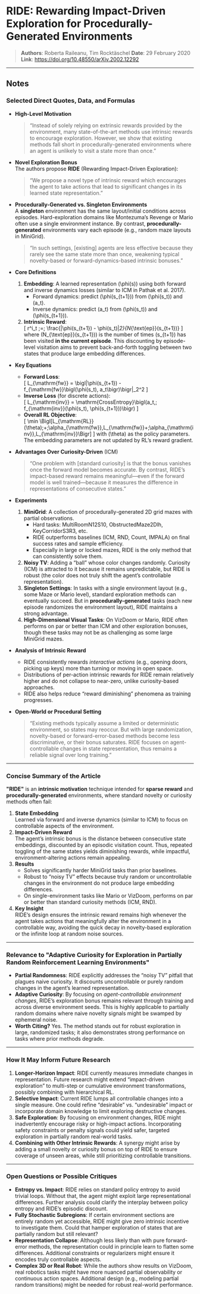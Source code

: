 # RIDE: Rewarding Impact-Driven Exploration for Procedurally-Generated Environments

> **Authors**: Roberta Raileanu, Tim Rocktäschel
> **Date**: 29 February 2020
> **Link**: <https://doi.org/10.48550/arXiv.2002.12292>

---

## Notes

### Selected Direct Quotes, Data, and Formulas

- **High-Level Motivation**  
  > “Instead of solely relying on extrinsic rewards provided by the environment, many state-of-the-art methods use intrinsic rewards to encourage exploration. However, we show that existing methods fall short in procedurally-generated environments where an agent is unlikely to visit a state more than once.”

- **Novel Exploration Bonus**  
  The authors propose **RIDE** (Rewarding Impact-Driven Exploration):  
  > “We propose a novel type of intrinsic reward which encourages the agent to take actions that lead to significant changes in its learned state representation.”

- **Procedurally-Generated vs. Singleton Environments**  
  A **singleton** environment has the same layout/initial conditions across episodes. Hard-exploration domains like Montezuma’s Revenge or Mario often use a single environment instance. By contrast, **procedurally-generated** environments vary each episode (e.g., random maze layouts in MiniGrid).  
  > “In such settings, [existing] agents are less effective because they rarely see the same state more than once, weakening typical novelty-based or forward-dynamics-based intrinsic bonuses.”

- **Core Definitions**  
  1. **Embedding**: A learned representation \(\phi(s)\) using both forward and inverse dynamics losses (similar to ICM in Pathak et al. 2017).  
     - Forward dynamics: predict \(\phi(s_{t+1})\) from \(\phi(s_t)\) and \(a_t\).  
     - Inverse dynamics: predict \(a_t\) from \(\phi(s_t)\) and \(\phi(s_{t+1})\).
  2. **Intrinsic Reward**:  
     \[
       r^i_t \;=\; \frac{\|\phi(s_{t+1}) - \phi(s_t)\|_2}{N_{\text{ep}}(s_{t+1})}
     \]
     where \(N_{\text{ep}}(s_{t+1})\) is the number of times \(s_{t+1}\) has been visited **in the current episode**. This discounting by episode-level visitation aims to prevent back-and-forth toggling between two states that produce large embedding differences.

- **Key Equations**  
  - **Forward Loss**:  
    \[
      L_{\mathrm{fw}} = \bigl\|\phi(s_{t+1}) - f_{\mathrm{fw}}\bigl(\phi(s_t), a_t\bigr)\bigr\|_2^2
    \]
  - **Inverse Loss** (for discrete actions):  
    \[
      L_{\mathrm{inv}} = \mathrm{CrossEntropy}\bigl(a_t,\; f_{\mathrm{inv}}(\phi(s_t), \phi(s_{t+1}))\bigr)
    \]
  - **Overall RL Objective**:  
    \[
      \min \Bigl[L_{\mathrm{RL}}(\theta)\;+\;\alpha_{\mathrm{fw}}\,L_{\mathrm{fw}}+\;\alpha_{\mathrm{inv}}\,L_{\mathrm{inv}}\Bigr]
    \]
    with \(\theta\) as the policy parameters. The embedding parameters are not updated by RL’s reward gradient.

- **Advantages Over Curiosity-Driven** (ICM)  
  > “One problem with [standard curiosity] is that the bonus vanishes once the forward model becomes accurate. By contrast, RIDE’s impact-based reward remains meaningful—even if the forward model is well trained—because it measures the difference in representations of consecutive states.”

- **Experiments**  
  1. **MiniGrid**: A collection of procedurally-generated 2D grid mazes with partial observations.  
     - Hard tasks: MultiRoomN12S10, ObstructedMaze2Dlh, KeyCorridorS3R3, etc.  
     - RIDE outperforms baselines (ICM, RND, Count, IMPALA) on final success rates and sample efficiency.  
     - Especially in large or locked mazes, RIDE is the only method that can consistently solve them.  
  2. **Noisy TV**: Adding a “ball” whose color changes randomly. Curiosity (ICM) is attracted to it because it remains unpredictable, but RIDE is robust (the color does not truly shift the agent’s controllable representation).  
  3. **Singleton Settings**: In tasks with a single environment layout (e.g., some Maze or Mario level), standard exploration methods can eventually succeed. But in **procedurally-generated** tasks (each new episode randomizes the environment layout), RIDE maintains a strong advantage.  
  4. **High-Dimensional Visual Tasks**: On VizDoom or Mario, RIDE often performs on par or better than ICM and other exploration bonuses, though these tasks may not be as challenging as some large MiniGrid mazes.
- **Analysis of Intrinsic Reward**  
  - RIDE consistently rewards *interactive actions* (e.g., opening doors, picking up keys) more than turning or moving in open space.  
  - Distributions of per-action intrinsic rewards for RIDE remain relatively higher and do not collapse to near-zero, unlike curiosity-based approaches.  
  - RIDE also helps reduce “reward diminishing” phenomena as training progresses.

- **Open-World or Procedural Setting**  
  > “Existing methods typically assume a limited or deterministic environment, so states may reoccur. But with large randomization, novelty-based or forward-error-based methods become less discriminative, or their bonus saturates. RIDE focuses on agent-controllable changes in state representation, thus remains a reliable signal over long training.”

---

### Concise Summary of the Article

**"RIDE"** is an **intrinsic motivation** technique intended for **sparse reward** and **procedurally-generated** environments, where standard novelty or curiosity methods often fail:

1. **State Embedding**  
   Learned via forward and inverse dynamics (similar to ICM) to focus on controllable aspects of the environment.  
2. **Impact-Driven Reward**  
   The agent’s intrinsic bonus is the distance between consecutive state embeddings, discounted by an episodic visitation count. Thus, repeated toggling of the same states yields diminishing rewards, while impactful, environment-altering actions remain appealing.  
3. **Results**  
   - Solves significantly harder MiniGrid tasks than prior baselines.  
   - Robust to “noisy TV” effects because truly random or uncontrollable changes in the environment do not produce large embedding differences.  
   - On single-environment tasks like Mario or VizDoom, performs on par or better than standard curiosity methods (ICM, RND).  
4. **Key Insight**  
   RIDE’s design ensures the intrinsic reward remains high whenever the agent takes actions that meaningfully alter the environment in a controllable way, avoiding the quick decay in novelty-based exploration or the infinite loop at random noise sources.

---

### Relevance to "Adaptive Curiosity for Exploration in Partially Random Reinforcement Learning Environments"

- **Partial Randomness**: RIDE explicitly addresses the “noisy TV” pitfall that plagues naive curiosity. It discounts uncontrollable or purely random changes in the agent’s learned representation.  
- **Adaptive Curiosity**: By focusing on *agent-controllable environment changes*, RIDE’s exploration bonus remains relevant through training and across diverse environment seeds. This is highly applicable to partially random domains where naive novelty signals might be swamped by ephemeral noise.  
- **Worth Citing?** Yes. The method stands out for robust exploration in large, randomized tasks; it also demonstrates strong performance on tasks where prior methods degrade.

---

### How It May Inform Future Research

1. **Longer-Horizon Impact**: RIDE currently measures immediate changes in representation. Future research might extend “impact-driven exploration” to multi-step or cumulative environment transformations, possibly combining with hierarchical RL.  
2. **Selective Impact**: Current RIDE lumps all controllable changes into a single measure. One could refine “desirable” vs. “undesirable” impact or incorporate domain knowledge to limit exploring destructive changes.  
3. **Safe Exploration**: By focusing on environment changes, RIDE might inadvertently encourage risky or high-impact actions. Incorporating safety constraints or penalty signals could yield safer, targeted exploration in partially random real-world tasks.  
4. **Combining with Other Intrinsic Rewards**: A synergy might arise by adding a small novelty or curiosity bonus on top of RIDE to ensure coverage of unseen areas, while still prioritizing controllable transitions.

---

### Open Questions or Possible Critiques

- **Entropy vs. Impact**: RIDE relies on standard policy entropy to avoid trivial loops. Without that, the agent might exploit large representational differences. Further analysis could clarify the interplay between policy entropy and RIDE’s episodic discount.  
- **Fully Stochastic Subregions**: If certain environment sections are entirely random yet accessible, RIDE might give zero intrinsic incentive to investigate them. Could that hamper exploration of states that are partially random but still relevant?  
- **Representation Collapse**: Although less likely than with pure forward-error methods, the representation could in principle learn to flatten some differences. Additional constraints or regularizers might ensure it encodes truly controllable aspects.  
- **Complex 3D or Real Robot**: While the authors show results on VizDoom, real robotics tasks might have more nuanced partial observability or continuous action spaces. Additional design (e.g., modeling partial random transitions) might be needed for robust real-world performance.
